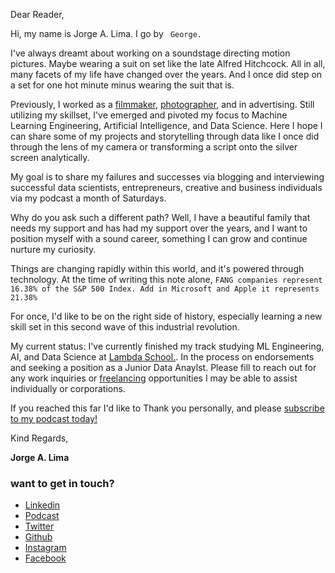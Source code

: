 Dear Reader, 

Hi, my name is Jorge A. Lima. I go by ```
George.```

I've always dreamt about working on a soundstage directing motion pictures. Maybe wearing a suit on set like the late Alfred Hitchcock. All in all, many facets of my life have changed over the years. And I once did step on a set for one hot minute minus wearing the suit that is. 

Previously, I worked as a [filmmaker](https://www.imdb.com/name/nm3147857/?ref_=fn_al_nm_2), [photographer](https://jrgl.im), and in advertising.  Still utilizing my skillset, I've emerged and pivoted my focus to Machine Learning Engineering, Artificial Intelligence, and Data Science. Here I hope I can share some of my projects and storytelling through data like I once did through the lens of my camera or transforming a script onto the silver screen analytically.

My goal is to share my failures and successes via blogging and interviewing successful data scientists, entrepreneurs, creative and business individuals via my podcast a month of Saturdays. 

Why do you ask such a different path? Well, I have a beautiful family that needs my support and has had my support over the years, and I want to position myself with a sound career, something I can grow and continue nurture my curiosity. 

Things are changing rapidly within this world, and it's powered through technology. At the time of writing this note alone, ```
FANG companies represent 16.38% of the S&P 500 Index. Add in Microsoft and Apple it represents 21.38% ```


For once, I'd like to be on the right side of history, especially learning a new skill set in this second wave of this industrial revolution. 

My current status: I've currently finished my track studying ML Engineering, AI, and Data Science at [Lambda School.](https://lambdaschool.com/). In the process on endorsements and seeking a position as a Junior Data Anaylst. Please fill to reach out for any work inquiries or [freelancing](https://www.upwork.com/o/profiles/users/~0117a0871449af1c70/) opportunities I may be able to assist individually or corporations.

If you reached this far I'd like to Thank you personally, and please [subscribe to my podcast today!](https://mailchi.mp/db9640dec7a5/a-month-of-saturdays)

Kind Regards,

**Jorge A. Lima**

### want to get in touch?
*   [Linkedin](https://linkedin.com/in/jorgelima)
*   [Podcast](https://mailchi.mp/db9640dec7a5/a-month-of-saturdays)
*   [Twitter](http://twitter.com/thisisjorgelima)
*   [Github](http://github.com/thisisjorgelima)
*   [Instagram](https://www.instagram.com/thisisjorgelima/)
*   [Facebook](https://www.facebook.com/ThisIsJorgeLima/)
